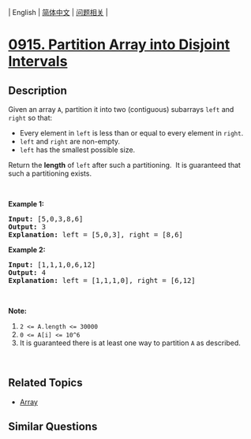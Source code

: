 
| English | [简体中文](README.md) | [问题相关](QUESTION.md) |
# [0915. Partition Array into Disjoint Intervals](https://leetcode-cn.com/problems/partition-array-into-disjoint-intervals/)
## Description
<p>Given an array <code>A</code>, partition it&nbsp;into two (contiguous) subarrays&nbsp;<code>left</code>&nbsp;and <code>right</code>&nbsp;so that:</p>

<ul>
	<li>Every element in <code>left</code>&nbsp;is less than or equal to every element in <code>right</code>.</li>
	<li><code>left</code> and <code>right</code> are non-empty.</li>
	<li><code>left</code>&nbsp;has the smallest possible size.</li>
</ul>

<p>Return the <strong>length</strong> of <code>left</code> after such a partitioning.&nbsp; It is guaranteed that such a partitioning exists.</p>

<p>&nbsp;</p>

<p><strong>Example 1:</strong></p>

<pre>
<strong>Input: </strong><span id="example-input-1-1">[5,0,3,8,6]</span>
<strong>Output: </strong><span id="example-output-1">3</span>
<strong>Explanation: </strong>left = [5,0,3], right = [8,6]
</pre>

<div>
<p><strong>Example 2:</strong></p>

<pre>
<strong>Input: </strong><span id="example-input-2-1">[1,1,1,0,6,12]</span>
<strong>Output: </strong><span id="example-output-2">4</span>
<strong>Explanation: </strong>left = [1,1,1,0], right = [6,12]
</pre>

<p>&nbsp;</p>
</div>

<p><strong>Note:</strong></p>

<ol>
	<li><code>2 &lt;= A.length&nbsp;&lt;= 30000</code></li>
	<li><code>0 &lt;= A[i] &lt;= 10^6</code></li>
	<li>It is guaranteed there is at least one way to partition <code>A</code> as described.</li>
</ol>

<div>
<div>&nbsp;</div>
</div>

## Related Topics
- [Array](https://leetcode-cn.com/tag/array)
## Similar Questions

